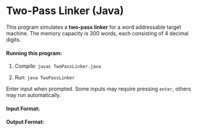 # Two-Pass Linker (Java)

This program simulates a **two-pass linker** for a word addressable target machine. The memory capacity is 300 words, each consisting of 4 decimal digits.

#### Running this program:

1. Compile:
   `javac TwoPassLinker.java`

2. Run:
   `java TwoPassLinker`

Enter input when prompted. Some inputs may require pressing `enter`, others may run automatically.

#### Input Format:

#### Output Format:
